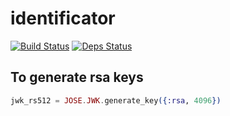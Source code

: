 identificator
=============
[![Build Status](https://travis-ci.org/gagalago/identificator.svg?branch=master)](https://travis-ci.org/gagalago/identificator)
[![Deps Status](https://beta.hexfaktor.org/badge/all/github/gagalago/identificator.svg)](https://beta.hexfaktor.org/github/gagalago/identificator)

To generate rsa keys
--------------------

```elixir
jwk_rs512 = JOSE.JWK.generate_key({:rsa, 4096})
```
